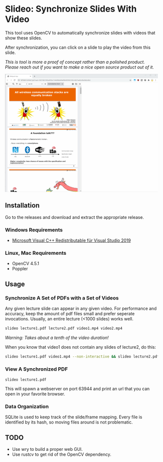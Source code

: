 # Slideo: Synchronize Slides With Video

This tool uses OpenCV to automatically synchronize slides with videos that show these slides.

After synchronization, you can click on a slide to play the video from this slide.

_This is tool is more a proof of concept rather than a polished product. Please reach out if you want to make a nice open source product out of it._

![](./docs/demo.gif)

## Installation

Go to the releases and download and extract the appropriate release.

### Windows Requirements

-   [Microsoft Visual C++ Redistributable für Visual Studio 2019](https://visualstudio.microsoft.com/de/downloads/#microsoft-visual-c-redistributable-for-visual-studio-2019)

### Linux, Mac Requirements

-   OpenCV 4.5.1
-   Poppler

## Usage

### Synchronize A Set of PDFs with a Set of Videos

Any given lecture slide can appear in any given video.
For performance and accuracy, keep the amount of pdf files small and prefer seperate invocations.
Usually, an entire lecture (<1000 slides) works well.

```sh
slideo lecture1.pdf lecture2.pdf video1.mp4 video2.mp4
```

_Warning: Takes about a tenth of the video duration!_

When you know that video1 does not contain any slides of lecture2, do this:

```sh
slideo lecture1.pdf video1.mp4 --non-interactive && slideo lecture2.pdf video2.mp4 --non-interactive
```

### View A Synchronized PDF

```
slideo lecture1.pdf
```

This will spawn a webserver on port 63944 and print an url that you can open in your favorite browser.

### Data Organization

SQLite is used to keep track of the slide/frame mapping.
Every file is identified by its hash, so moving files around is not problematic.

## TODO

-   Use wry to build a proper web GUI.
-   Use rustcv to get rid of the OpenCV dependency.
